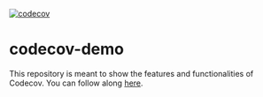 [![codecov](https://codecov.io/gh/johntao/codecov-demo/branch/main/graph/badge.svg?token=tiuijRZuSq)](https://codecov.io/gh/johntao/codecov-demo)

# codecov-demo
This repository is meant to show the features and functionalities of Codecov. You can follow along [here](https://docs.codecov.com/docs/codecov-tutorial).
